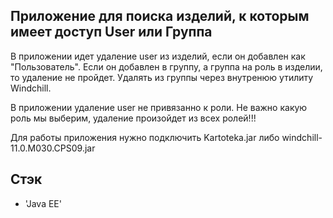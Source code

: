 ## **Приложение для поиска изделий, к которым имеет доступ User или Группа**

В приложении идет удаление user из изделий, если он добавлен как "Пользователь".
Если он добавлен в группу, а группа на роль в изделии, то удаление не пройдет.
Удалять из группы через внутренюю утилиту Windchill.

В приложении удаление user не привязанно к роли.
Не важно какую роль мы выберим, удаление произойдет из всех ролей!!!

Для работы приложения нужно подключить Kartoteka.jar либо windchill-11.0.M030.CPS09.jar

## **Стэк**
* 'Java EE'
